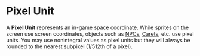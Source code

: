 # Pixel Unit

A **Pixel Unit** represents an in-game space coordinate. While sprites on the screen use screen coordinates, objects such as [NPCs](/api/objects/npc/), [Carets](/api/objects/caret/), etc. use pixel units. You may use nonintegral values as pixel units but they will always be rounded to the nearest subpixel (1/512th of a pixel).
